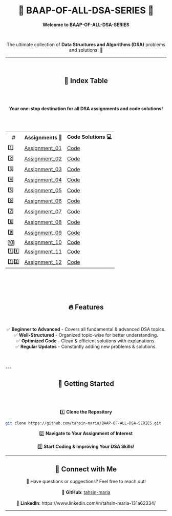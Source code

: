<h1 align="center">🌟 BAAP-OF-ALL-DSA-SERIES 🌟</h1>


<p align="center">
  <strong>Welcome to BAAP-OF-ALL-DSA-SERIES</strong>
</p><br>

<p align="center">
  The ultimate collection of <strong>Data Structures and Algorithms (DSA)</strong> problems and solutions! 🚀
</p>


---
<br>

<h2 align="center">📌 Index Table</h2>
<br><br>
<p align="center">
  <strong>Your one-stop destination for all DSA assignments and code solutions!</strong>
</p>
<br><br>

<table align="center">
<tr>
<th>#</th>
<th>Assignments 📑</th>
<th>Code Solutions 💻</th>
</tr>
<tr><td>1️⃣</td> <td><a href="#">Assignment_01</a></td> <td><a href="#">Code</a></td></tr>
<tr><td>2️⃣</td> <td><a href="#">Assignment_02</a></td> <td><a href="#">Code</a></td></tr>
<tr><td>3️⃣</td> <td><a href="#">Assignment_03</a></td> <td><a href="#">Code</a></td></tr>
<tr><td>4️⃣</td> <td><a href="#">Assignment_04</a></td> <td><a href="#">Code</a></td></tr>
<tr><td>5️⃣</td> <td><a href="#">Assignment_05</a></td> <td><a href="#">Code</a></td></tr>
<tr><td>6️⃣</td> <td><a href="#">Assignment_06</a></td> <td><a href="#">Code</a></td></tr>
<tr><td>7️⃣</td> <td><a href="#">Assignment_07</a></td> <td><a href="#">Code</a></td></tr>
<tr><td>8️⃣</td> <td><a href="#">Assignment_08</a></td> <td><a href="#">Code</a></td></tr>
<tr><td>9️⃣</td> <td><a href="#">Assignment_09</a></td> <td><a href="#">Code</a></td></tr>
<tr><td>🔟</td> <td><a href="#">Assignment_10</a></td> <td><a href="#">Code</a></td></tr>
<tr><td>1️⃣1️⃣</td> <td><a href="#">Assignment_11</a></td> <td><a href="#">Code</a></td></tr>
<tr><td>1️⃣2️⃣</td> <td><a href="#">Assignment_12</a></td> <td><a href="#">Code</a></td></tr>
</table>

<br><br>
---


<h2 align="center">🔥 Features</h2>
<br>
<p align="center">
✅ <strong>Beginner to Advanced</strong> - Covers all fundamental & advanced DSA topics.  <br>
✅ <strong>Well-Structured</strong> - Organized topic-wise for better understanding.  <br>
✅ <strong>Optimized Code</strong> - Clean & efficient solutions with explanations.  <br>
✅ <strong>Regular Updates</strong> - Constantly adding new problems & solutions.  <br>
</p>
<br><br>
---

<h2 align="center">🚀 Getting Started</h2>
<br><br>
<p align="center">
1️⃣ <strong>Clone the Repository</strong>
</p>


```bash
git clone https://github.com/tahsin-maria/BAAP-OF-ALL-DSA-SERIES.git
```


<p align="center">
2️⃣ <strong>Navigate to Your Assignment of Interest</strong>  <br><br>
3️⃣ <strong>Start Coding & Improving Your DSA Skills!</strong>
</p>

---


<h2 align="center">💬 Connect with Me</h2>

<p align="center">
📩 Have questions or suggestions? Feel free to reach out!  <br><br>
🔗 <strong>GitHub</strong>: <a href="https://github.com/tahsin-maria">tahsin-maria</a>  <br><br>
🔗 <strong>LinkedIn</strong>: https://www.linkedin.com/in/tahsin-maria-131a62334/  <br>
</p>

---



